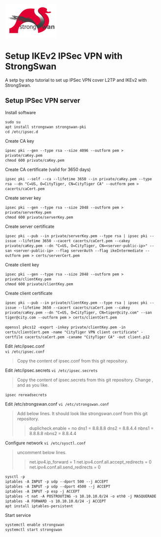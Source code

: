 ![picture](strongswan.png)

# Setup IKEv2 IPSec VPN with StrongSwan

A setp by step tutorial to set up IPSec VPN cover L2TP and IKEv2 with StrongSwan.

## Setup IPSec VPN server

Install software
```
sudo su  
apt install strongswan strongswan-pki  
cd /etc/ipsec.d
```

Create CA key
```
ipsec pki --gen --type rsa --size 4096 --outform pem > private/caKey.pem  
chmod 600 private/caKey.pem
```

Create CA certificate (valid for 3650 days)
```
ipsec pki --self --ca --lifetime 3650 --in private/caKey.pem --type rsa --dn "C=US, O=CityTiger, CN=CityTiger CA" --outform pem > cacerts/caCert.pem
```

Create server key
```
ipsec pki --gen --type rsa --size 2048 --outform pem > private/serverKey.pem  
chmod 600 private/serverKey.pem
```

Create server certificate
```
ipsec pki --pub --in private/serverKey.pem --type rsa | ipsec pki --issue --lifetime 3650 --cacert cacerts/caCert.pem --cakey private/caKey.pem --dn "C=US, O=CityTiger, CN=<server-public-ip>" --san <server-public-ip> --flag serverAuth --flag ikeIntermediate --outform pem > certs/serverCert.pem
```

Create client key
```
ipsec pki --gen --type rsa --size 2048 --outform pem > private/clientKey.pem  
chmod 600 private/clientKey.pem
```

Create client certificate
```
ipsec pki --pub --in private/clientKey.pem --type rsa | ipsec pki --issue --lifetime 3650 --cacert cacerts/caCert.pem --cakey private/caKey.pem --dn "C=US, O=CityTiger, CN=tiger@city.com" --san tiger@city.com --outform pem > certs/clientCert.pem  
  
openssl pkcs12 -export -inkey private/clientKey.pem -in certs/clientCert.pem -name "CityTiger VPN client certificate" -certfile cacerts/caCert.pem -caname "CityTiger CA" -out client.p12
```

Edit /etc/ipsec.conf  
`vi /etc/ipsec.conf`
> Copy the content of ipsec.conf from this git repository.


Edit /etc/ipsec.secrets
`vi /etc/ipsec.secrets`
> Copy the content of ipsec.secrets from this git repository. Change <pre-shared-key>, <username> and <password> as you like.

`ipsec rereadsecrets`


Edit  /etc/strongswan.conf
`vi /etc/strongswan.conf`
> Add below lines. It should look like strongswan.conf from this git repository.
>> duplicheck.enable = no
>> dns1 = 8.8.8.8
>> dns2 = 8.8.4.4
>> nbns1 = 8.8.8.8
>> nbns2 = 8.8.4.4


Configure network
`vi /etc/sysctl.conf`
> uncomment below lines.
>> net.ipv4.ip_forward = 1
>> net.ipv4.conf.all.accept_redirects = 0
>> net.ipv4.conf.all.send_redirects = 0

```
sysctl -p  
iptables -A INPUT -p udp --dport 500 --j ACCEPT  
iptables -A INPUT -p udp --dport 4500 --j ACCEPT  
iptables -A INPUT -p esp -j ACCEPT  
iptables -t nat -A POSTROUTING -s 10.10.10.0/24 -o eth0 -j MASQUERADE  
iptables -A FORWARD -s 10.10.10.0/24 -j ACCEPT  
apt install iptables-persistent  
```


Start service
```
systemctl enable strongswan  
systemctl start strongswan
```

